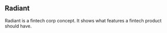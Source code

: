 ## Radiant

Radiant is a fintech corp concept. It shows what features a fintech product should have.